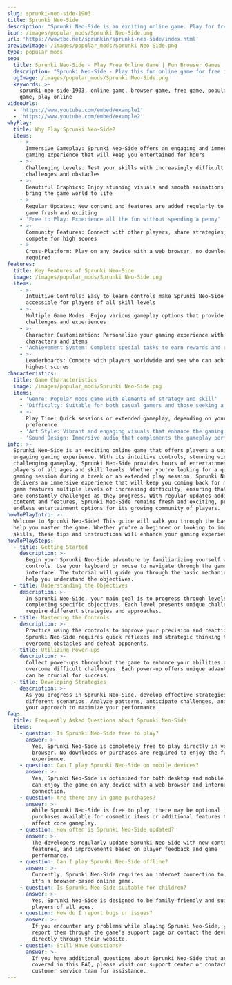 ```yaml
---
slug: sprunki-neo-side-1903
title: Sprunki Neo-Side
description: "Sprunki Neo-Side is an exciting online game. Play for free directly in your browser!"
icon: /images/popular_mods/Sprunki Neo-Side.png
url: 'https://wowtbc.net/sprunkin/sprunki-neo-side/index.html'
previewImage: /images/popular_mods/Sprunki Neo-Side.png
type: popular mods
seo:
  title: Sprunki Neo-Side - Play Free Online Game | Fun Browser Games
  description: "Sprunki Neo-Side - Play this fun online game for free in your browser. No download required!"
  ogImage: /images/popular_mods/Sprunki Neo-Side.png
  keywords: >-
    sprunki-neo-side-1903, online game, browser game, free game, popular mods
    game, play online
videoUrls:
  - 'https://www.youtube.com/embed/example1'
  - 'https://www.youtube.com/embed/example2'
whyPlay:
  title: Why Play Sprunki Neo-Side?
  items:
    - >-
      Immersive Gameplay: Sprunki Neo-Side offers an engaging and immersive
      gaming experience that will keep you entertained for hours
    - >-
      Challenging Levels: Test your skills with increasingly difficult
      challenges and obstacles
    - >-
      Beautiful Graphics: Enjoy stunning visuals and smooth animations that
      bring the game world to life
    - >-
      Regular Updates: New content and features are added regularly to keep the
      game fresh and exciting
    - 'Free to Play: Experience all the fun without spending a penny'
    - >-
      Community Features: Connect with other players, share strategies, and
      compete for high scores
    - >-
      Cross-Platform: Play on any device with a web browser, no downloads
      required
features:
  title: Key Features of Sprunki Neo-Side
  image: /images/popular_mods/Sprunki Neo-Side.png
  items:
    - >-
      Intuitive Controls: Easy to learn controls make Sprunki Neo-Side
      accessible for players of all skill levels
    - >-
      Multiple Game Modes: Enjoy various gameplay options that provide different
      challenges and experiences
    - >-
      Character Customization: Personalize your gaming experience with unique
      characters and items
    - 'Achievement System: Complete special tasks to earn rewards and recognition'
    - >-
      Leaderboards: Compete with players worldwide and see who can achieve the
      highest scores
characteristics:
  title: Game Characteristics
  image: /images/popular_mods/Sprunki Neo-Side.png
  items:
    - 'Genre: Popular mods game with elements of strategy and skill'
    - 'Difficulty: Suitable for both casual gamers and those seeking a challenge'
    - >-
      Play Time: Quick sessions or extended gameplay, depending on your
      preference
    - 'Art Style: Vibrant and engaging visuals that enhance the gaming experience'
    - 'Sound Design: Immersive audio that complements the gameplay perfectly'
info: >-
  Sprunki Neo-Side is an exciting online game that offers players a unique and
  engaging gaming experience. With its intuitive controls, stunning visuals, and
  challenging gameplay, Sprunki Neo-Side provides hours of entertainment for
  players of all ages and skill levels. Whether you're looking for a quick
  gaming session during a break or an extended play session, Sprunki Neo-Side
  delivers an immersive experience that will keep you coming back for more. The
  game features multiple levels of increasing difficulty, ensuring that players
  are constantly challenged as they progress. With regular updates adding new
  content and features, Sprunki Neo-Side remains fresh and exciting, providing
  endless entertainment options for its growing community of players.
howToPlayIntro: >-
  Welcome to Sprunki Neo-Side! This guide will walk you through the basics and
  help you master the game. Whether you're a beginner or looking to improve your
  skills, these tips and instructions will enhance your gaming experience.
howToPlaySteps:
  - title: Getting Started
    description: >-
      Begin your Sprunki Neo-Side adventure by familiarizing yourself with the
      controls. Use your keyboard or mouse to navigate through the game
      interface. The tutorial will guide you through the basic mechanics and
      help you understand the objectives.
  - title: Understanding the Objectives
    description: >-
      In Sprunki Neo-Side, your main goal is to progress through levels by
      completing specific objectives. Each level presents unique challenges that
      require different strategies and approaches.
  - title: Mastering the Controls
    description: >-
      Practice using the controls to improve your precision and reaction time.
      Sprunki Neo-Side requires quick reflexes and strategic thinking to
      overcome obstacles and defeat opponents.
  - title: Utilizing Power-ups
    description: >-
      Collect power-ups throughout the game to enhance your abilities and
      overcome difficult challenges. Each power-up offers unique advantages that
      can be crucial for success.
  - title: Developing Strategies
    description: >-
      As you progress in Sprunki Neo-Side, develop effective strategies for
      different scenarios. Analyze patterns, anticipate challenges, and adapt
      your approach to maximize your performance.
faq:
  title: Frequently Asked Questions about Sprunki Neo-Side
  items:
    - question: Is Sprunki Neo-Side free to play?
      answer: >-
        Yes, Sprunki Neo-Side is completely free to play directly in your web
        browser. No downloads or purchases are required to enjoy the full game
        experience.
    - question: Can I play Sprunki Neo-Side on mobile devices?
      answer: >-
        Yes, Sprunki Neo-Side is optimized for both desktop and mobile play. You
        can enjoy the game on any device with a web browser and internet
        connection.
    - question: Are there any in-game purchases?
      answer: >-
        While Sprunki Neo-Side is free to play, there may be optional in-game
        purchases available for cosmetic items or additional features that don't
        affect core gameplay.
    - question: How often is Sprunki Neo-Side updated?
      answer: >-
        The developers regularly update Sprunki Neo-Side with new content,
        features, and improvements based on player feedback and game
        performance.
    - question: Can I play Sprunki Neo-Side offline?
      answer: >-
        Currently, Sprunki Neo-Side requires an internet connection to play as
        it's a browser-based online game.
    - question: Is Sprunki Neo-Side suitable for children?
      answer: >-
        Yes, Sprunki Neo-Side is designed to be family-friendly and suitable for
        players of all ages.
    - question: How do I report bugs or issues?
      answer: >-
        If you encounter any problems while playing Sprunki Neo-Side, you can
        report them through the game's support page or contact the developers
        directly through their website.
    - question: Still Have Questions?
      answer: >-
        If you have additional questions about Sprunki Neo-Side that aren't
        covered in this FAQ, please visit our support center or contact our
        customer service team for assistance.
---
```



